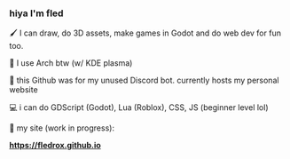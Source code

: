 ### hiya I'm fled

🖌️ I can draw, do 3D assets, make games in Godot and do web dev for fun too.

🗼 I use Arch btw (w/ KDE plasma)

🤖 this Github was for my unused Discord bot. currently hosts my personal website

💻 i can do GDScript (Godot), Lua (Roblox), CSS, JS (beginner level lol)

🎀 my site (work in progress):

**https://fledrox.github.io**

